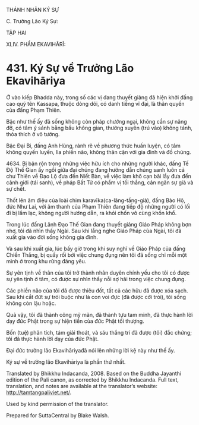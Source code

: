 THÁNH NHÂN KÝ SỰ

C. Trưởng Lão Ký Sự:

TẬP HAI

XLIV. PHẨM EKAVIHĀRĪ:

# 431\. Ký Sự về Trưởng Lão Ekavihāriya

Ở vào kiếp Bhadda này, trong số các vị đang thuyết giảng đã hiện khởi đấng cao quý tên Kassapa, thuộc dòng dõi, có danh tiếng vĩ đại, là thân quyến của đấng Phạm Thiên.

Bậc như thế ấy đã sống không còn pháp chướng ngại, không cần sự nâng đỡ, có tâm ý sánh bằng bầu không gian, thường xuyên (trú vào) không tánh, thỏa thích ở vô tướng.

Bậc Đại Bi, đấng Anh Hùng, rành rẽ về phương thức huấn luyện, có tâm không quyến luyến, lìa phiền não, không thân cận với gia đình và đồ chúng.

4634\. Bị bận rộn trong những việc hữu ích cho những người khác, đấng Tế Độ Thế Gian ấy ngồi giữa đại chúng đang hướng dẫn chúng sanh luôn cả chư Thiên về Đạo Lộ đưa đến Niết Bàn, về việc làm khô cạn bãi lầy đưa đến cảnh giới (tái sanh), về pháp Bất Tử có phẩm vị tối thắng, cản ngăn sự già và sự chết.

Thốt lên âm điệu của loài chim karavīka(ca-lăng-tầng-già), đấng Bảo Hộ, đức Như Lai, với âm thanh của Phạm Thiên đang tiếp độ những người có lối đi bị lầm lạc, không người hướng dẫn, ra khỏi chốn vô cùng khốn khổ.

Trong lúc đấng Lãnh Đạo Thế Gian đang thuyết giảng Giáo Pháp không bợn nhơ, tôi đã nhìn thấy Ngài. Sau khi lắng nghe Giáo Pháp của Ngài, tôi đã xuất gia vào đời sống không gia đình.

Và sau khi xuất gia, lúc bấy giờ trong khi suy nghĩ về Giáo Pháp của đấng Chiến Thắng, bị quấy rối bởi việc chung đụng nên tôi đã sống chỉ mỗi một mình ở trong khu rừng đáng yêu.

Sự yên tịnh về thân của tôi trở thành nhân duyên chính yếu cho tôi có được sự yên tịnh ở tâm, có được sự nhìn thấy nỗi sợ hãi trong việc chung đụng.

Các phiền não của tôi đã được thiêu đốt, tất cả các hữu đã được xóa sạch. Sau khi cắt đứt sự trói buộc như là con voi đực (đã được cởi trói), tôi sống không còn lậu hoặc.

Quả vậy, tôi đã thành công mỹ mãn, đã thành tựu tam minh, đã thực hành lời dạy đức Phật trong sự hiện tiền của đức Phật tối thượng.

Bốn (tuệ) phân tích, tám giải thoát, và sáu thắng trí đã được (tôi) đắc chứng; tôi đã thực hành lời dạy của đức Phật.

Đại đức trưởng lão Ekavihāriyađã nói lên những lời kệ này như thế ấy.

Ký sự về trưởng lão Ekavihāriya là phần thứ nhất.

Translated by Bhikkhu Indacanda, 2008. Based on the Buddha Jayanthi edition of the Pali canon, as corrected by Bhikkhu Indacanda. Full text, translation, and notes are available at the translator’s website: http://tamtangpaliviet.net/.

Used by kind permission of the translator.

Prepared for SuttaCentral by Blake Walsh.